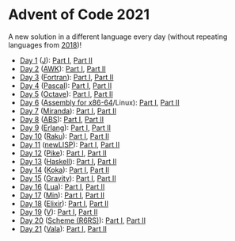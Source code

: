 # Advent of Code 2021

A new solution in a different language every day (without repeating languages from [2018](../2018/))!

- [Day 1](./day1) ([J](https://jsoftware.com/)): [Part I](./day1/part1.ijs), [Part II](./day1/part2.ijs)
- [Day 2](./day2) ([AWK](https://en.wikipedia.org/wiki/AWK)): [Part I](./day2/part1.awk), [Part II](./day2/part2.awk)
- [Day 3](./day3) ([Fortran](https://fortran-lang.org/)): [Part I](./day3/part1.f03), [Part II](./day3/part2.f03)
- [Day 4](./day4) ([Pascal](https://en.wikipedia.org/wiki/Pascal_(programming_language))): [Part I](./day4/part1.pas), [Part II](./day4/part2.pas)
- [Day 5](./day5) ([Octave](https://octave.org/)): [Part I](./day5/part1.m), [Part II](./day5/part2.m)
- [Day 6](./day6) ([Assembly for x86-64](https://en.wikipedia.org/wiki/X86_assembly_language)/Linux): [Part I](./day6/part1.asm), [Part II](./day6/part2.asm)
- [Day 7](./day7) ([Miranda](http://miranda.org.uk/)): [Part I](./day7/part1.m), [Part II](./day7/part2.m)
- [Day 8](./day8) ([ABS](https://www.abs-lang.org/)): [Part I](./day8/part1.abs), [Part II](./day8/part2.abs)
- [Day 9](./day9) ([Erlang](https://www.erlang.org/)): [Part I](./day9/part1.erl), [Part II](./day9/part2.erl)
- [Day 10](./day10) ([Raku](https://raku.org/)): [Part I](./day10/part1.raku), [Part II](./day10/part2.raku)
- [Day 11](./day11) ([newLISP](https://newlisp.org/)): [Part I](./day11/part1.lsp), [Part II](./day11/part2.lsp)
- [Day 12](./day12) ([Pike](https://pike.lysator.liu.se/)): [Part I](./day12/part1.pike), [Part II](./day12/part2.pike)
- [Day 13](./day13) ([Haskell](https://www.haskell.org/)): [Part I](./day13/part1.hs), [Part II](./day13/part2.hs)
- [Day 14](./day14) ([Koka](https://koka-lang.github.io/)): [Part I](./day14/part1.kk), [Part II](./day14/part2.kk)
- [Day 15](./day15) ([Gravity](https://marcobambini.github.io/gravity/)): [Part I](./day15/part1.gravity), [Part II](./day15/part2.gravity)
- [Day 16](./day16) ([Lua](https://www.lua.org/)): [Part I](./day16/part1.lua), [Part II](./day16/part2.lua)
- [Day 17](./day17) ([Min](https://min-lang.org/)): [Part I](./day17/part1.min), [Part II](./day17/part2.min)
- [Day 18](./day18) ([Elixir](https://elixir-lang.org/)): [Part I](./day18/part1.exs), [Part II](./day18/part2.exs)
- [Day 19](./day19) ([V](https://vlang.io/)): [Part I](./day19/part1.v), [Part II](./day19/part2.v)
- [Day 20](./day20) ([Scheme (R6RS)](http://www.r6rs.org/)): [Part I](./day20/part1.scm), [Part II](./day20/part2.scm)
- [Day 21](./day21) ([Vala](https://wiki.gnome.org/Projects/Vala)): [Part I](./day21/part1.vala), [Part II](./day21/part2.vala)
